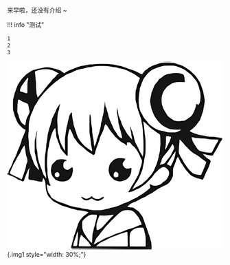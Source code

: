 来早啦，还没有介绍 ~

!!! info "测试"

    1
    2
    3


![示例](../images/ac06.png){.img1 style="width: 30%;"}

